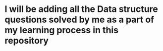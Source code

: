 # I will be adding all the Data structure questions solved by me as a part of my learning process in this repository
